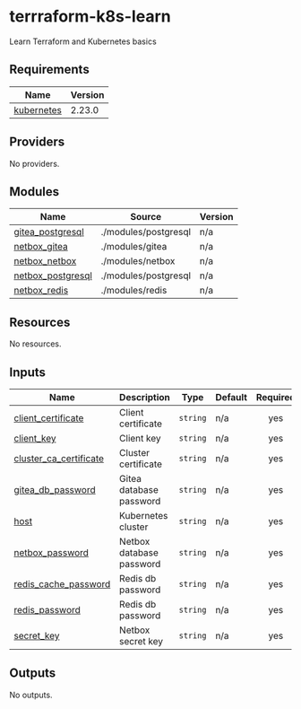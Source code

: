 # terrraform-k8s-learn
Learn Terraform and Kubernetes basics

<!-- BEGIN_TF_DOCS -->
## Requirements

| Name | Version |
|------|---------|
| <a name="requirement_kubernetes"></a> [kubernetes](#requirement\_kubernetes) | 2.23.0 |

## Providers

No providers.

## Modules

| Name | Source | Version |
|------|--------|---------|
| <a name="module_gitea_postgresql"></a> [gitea\_postgresql](#module\_gitea\_postgresql) | ./modules/postgresql | n/a |
| <a name="module_netbox_gitea"></a> [netbox\_gitea](#module\_netbox\_gitea) | ./modules/gitea | n/a |
| <a name="module_netbox_netbox"></a> [netbox\_netbox](#module\_netbox\_netbox) | ./modules/netbox | n/a |
| <a name="module_netbox_postgresql"></a> [netbox\_postgresql](#module\_netbox\_postgresql) | ./modules/postgresql | n/a |
| <a name="module_netbox_redis"></a> [netbox\_redis](#module\_netbox\_redis) | ./modules/redis | n/a |

## Resources

No resources.

## Inputs

| Name | Description | Type | Default | Required |
|------|-------------|------|---------|:--------:|
| <a name="input_client_certificate"></a> [client\_certificate](#input\_client\_certificate) | Client certificate | `string` | n/a | yes |
| <a name="input_client_key"></a> [client\_key](#input\_client\_key) | Client key | `string` | n/a | yes |
| <a name="input_cluster_ca_certificate"></a> [cluster\_ca\_certificate](#input\_cluster\_ca\_certificate) | Cluster certificate | `string` | n/a | yes |
| <a name="input_gitea_db_password"></a> [gitea\_db\_password](#input\_gitea\_db\_password) | Gitea database password | `string` | n/a | yes |
| <a name="input_host"></a> [host](#input\_host) | Kubernetes cluster | `string` | n/a | yes |
| <a name="input_netbox_password"></a> [netbox\_password](#input\_netbox\_password) | Netbox database password | `string` | n/a | yes |
| <a name="input_redis_cache_password"></a> [redis\_cache\_password](#input\_redis\_cache\_password) | Redis db password | `string` | n/a | yes |
| <a name="input_redis_password"></a> [redis\_password](#input\_redis\_password) | Redis db password | `string` | n/a | yes |
| <a name="input_secret_key"></a> [secret\_key](#input\_secret\_key) | Netbox secret key | `string` | n/a | yes |

## Outputs

No outputs.
<!-- END_TF_DOCS -->